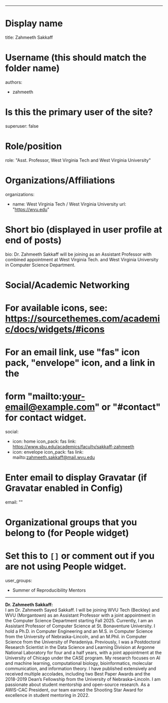 
---
# Display name
title: Zahmeeth Sakkaff

# Username (this should match the folder name)
authors:
- zahmeeth

# Is this the primary user of the site?
superuser: false

# Role/position
role: "Asst. Professor, West Virginia Tech and West Virginia University"

# Organizations/Affiliations
organizations:
- name: West Virginia Tech / West Virginia University
  url: "https://wvu.edu"


# Short bio (displayed in user profile at end of posts)
bio: Dr. Zahmeeth Sakkaff will be joining as an Assistant Professor with combined appointment at West Virginia Tech. and West Virginia University in Computer Science Department.

# Social/Academic Networking
# For available icons, see: https://sourcethemes.com/academic/docs/widgets/#icons
#   For an email link, use "fas" icon pack, "envelope" icon, and a link in the
#   form "mailto:your-email@example.com" or "#contact" for contact widget.
social:
- icon: home
  icon_pack: fas
  link: https://www.sbu.edu/academics/faculty/sakkaff-zahmeeth
- icon: envelope
  icon_pack: fas
  link: mailto:zahmeeth.sakkaff@mail.wvu.edu

# Enter email to display Gravatar (if Gravatar enabled in Config)
email: ""

# Organizational groups that you belong to (for People widget)
#   Set this to `[]` or comment out if you are not using People widget.
user_groups:
- Summer of Reproducibility Mentors
---
**Dr. Zahmeeth Sakkaff:**  
I am Dr. Zahmeeth Sayed Sakkaff. I will be joining WVU Tech (Beckley) and WVU (Morgantown) as an Assistant Professor with a joint appointment in the Computer Science Department starting Fall 2025. Currently, I am an Assistant Professor of Computer Science at St. Bonaventure University. I hold a Ph.D. in Computer Engineering and an M.S. in Computer Science from the University of Nebraska–Lincoln, and an M.Phil. in Computer Science from the University of Peradeniya. 
Previously, I was a Postdoctoral Research Scientist in the Data Science and Learning Division at Argonne National Laboratory for four and a half years, with a joint appointment at the University of Chicago under the CASE program. My research focuses on AI and machine learning, computational biology, bioinformatics, molecular communication, and information theory. I have published extensively and received multiple accolades, including two Best Paper Awards and the 2018-2019 Dean’s Fellowship from the University of Nebraska–Lincoln.  I am passionate about student mentorship and open-source research. As a AWIS-CAC President, our team earned the Shooting Star Award for excellence in student mentoring in 2022.

